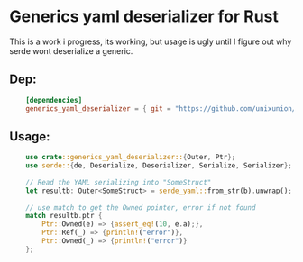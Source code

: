 # Generics yaml deserializer for Rust

This is a work i progress, its working, but usage is ugly until I figure out why serde wont
deserialize a generic.

## Dep:

```toml
    [dependencies]
    generics_yaml_deserializer = { git = "https://github.com/unixunion/rust_generics_yaml_deserializer.git", branch="master" }
```

## Usage:

```rust
    use crate::generics_yaml_deserializer::{Outer, Ptr};
    use serde::{de, Deserialize, Deserializer, Serialize, Serializer};
    
    // Read the YAML serializing into "SomeStruct"        
    let resultb: Outer<SomeStruct> = serde_yaml::from_str(b).unwrap();
    
    // use match to get the Owned pointer, error if not found
    match resultb.ptr {
        Ptr::Owned(e) => {assert_eq!(10, e.a);},
        Ptr::Ref(_) => {println!("error")},
        Ptr::Owned(_) => {println!("error")}
    };
    
```
